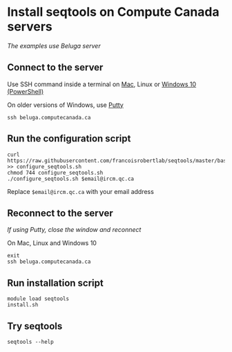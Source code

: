 # Install seqtools on Compute Canada servers

*The examples use Beluga server*

## Connect to the server

Use SSH command inside a terminal on [Mac](https://support.apple.com/en-ca/guide/terminal/apd5265185d-f365-44cb-8b09-71a064a42125/mac), Linux or [Windows 10 (PowerShell)](https://www.howtogeek.com/662611/9-ways-to-open-powershell-in-windows-10/)

On older versions of Windows, use [Putty](https://www.putty.org)

```
ssh beluga.computecanada.ca
```

## Run the configuration script

```
curl https://raw.githubusercontent.com/francoisrobertlab/seqtools/master/bash/configure_seqtools.sh >> configure_seqtools.sh
chmod 744 configure_seqtools.sh
./configure_seqtools.sh $email@ircm.qc.ca
```

Replace `$email@ircm.qc.ca` with your email address

## Reconnect to the server

*If using Putty, close the window and reconnect*

On Mac, Linux and Windows 10

```
exit
ssh beluga.computecanada.ca
```

## Run installation script

```
module load seqtools
install.sh
```

## Try seqtools

```
seqtools --help
```
